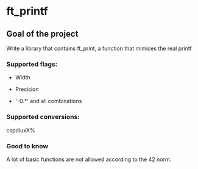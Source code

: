 # ft_printf

## Goal of the project
Write a library that contains ft_print, a function that mimices the real printf

### Supported flags:
- Width

- Precision

- '-0.*' and all combinations

### Supported conversions:
cspdiuxX%

### Good to know
A lot of basic functions are not allowed according to the 42 norm. 

